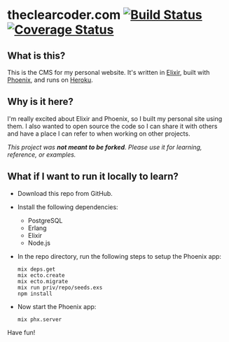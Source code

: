 # theclearcoder.com [![Build Status](https://travis-ci.org/theclearcoder/theclearcoder.com.svg?branch=master)](https://travis-ci.org/theclearcoder/theclearcoder.com) [![Coverage Status](https://coveralls.io/repos/github/theclearcoder/theclearcoder.com/badge.svg)](https://coveralls.io/github/theclearcoder/theclearcoder.com)

## What is this?

This is the CMS for my personal website.  It's written in [Elixir](http://elixir-lang.org), built with [Phoenix](http://www.phoenixframework.org), and runs on [Heroku](https://www.heroku.com/).

## Why is it here?

I'm really excited about Elixir and Phoenix, so I built my personal site using them.  I also wanted to open source the code so I can share it with others and have a place I can refer to when working on other projects.

*This project was **not meant to be forked**.  Please use it for learning, reference, or examples.*

## What if I want to run it locally to learn?

- Download this repo from GitHub.
- Install the following dependencies:
  * PostgreSQL
  * Erlang
  * Elixir
  * Node.js
- In the repo directory, run the following steps to setup the Phoenix app:
  ```
  mix deps.get
  mix ecto.create
  mix ecto.migrate
  mix run priv/repo/seeds.exs
  npm install
  ```

- Now start the Phoenix app:

  ```
  mix phx.server
  ```

Have fun!
